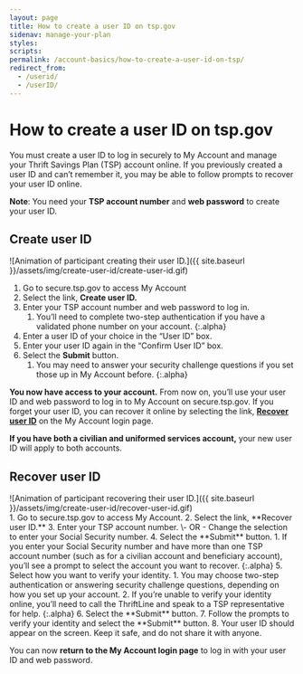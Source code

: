 ```yaml
---
layout: page
title: How to create a user ID on tsp.gov
sidenav: manage-your-plan
styles:
scripts:
permalink: /account-basics/how-to-create-a-user-id-on-tsp/
redirect_from:
  - /userid/
  - /userID/
---
```


# How to create a user ID on tsp.gov

You must create a user ID to log in securely to My Account and manage your Thrift Savings Plan (TSP) account online. If you previously created a user ID and can’t remember it, you may be able to follow prompts to recover your user ID online.

**Note**: You need your **TSP account number** and **web password** to create your user ID.

## Create user ID

<div class="usa-grid how-to">
<div class="usa-width-one-whole" markdown="1">
![Animation of participant creating their user ID.]({{ site.baseurl }}/assets/img/create-user-id/create-user-id.gif)

<div class="steps" markdown="1">

1. Go to secure.tsp.gov to access My Account
2. Select the link, **Create user ID.**
3. Enter your TSP account number and web password to log in.
   1. You’ll need to complete two-step authentication if you have a validated phone number on your account.
   {:.alpha}
4. Enter a user ID of your choice in the “User ID” box.
5. Enter your user ID again in the “Confirm User ID” box.
6. Select the **Submit** button.
   1. You may need to answer your security challenge questions if you set those up in My Account before.
   {:.alpha}

**You now have access to your account.** From now on, you’ll use your user ID and web password to log in to My Account on secure.tsp.gov. If you forget your user ID, you can recover it online by selecting the link, [**Recover user ID**](#recover-user-id) on the My Account login page.

**If you have both a civilian and uniformed services account,** your new user ID will apply to both accounts.
</div>

</div>
</div>
<!-- END div.usa-grid how-to -->

## Recover user ID

<div class="usa-grid how-to">
<div class="usa-width-one-whole" markdown="1">
![Animation of participant recovering their user ID.]({{ site.baseurl }}/assets/img/create-user-id/recover-user-id.gif)

<div class="steps" markdown="1">
1. Go to secure.tsp.gov to access My Account.
2. Select the link, **Recover user ID.**   
3. Enter your TSP account number.
  \- OR -   
  Change the selection to enter your Social Security number.
4. Select the **Submit** button.
   1. If you enter your Social Security number and have more than one TSP account number (such as for a civilian account and beneficiary account), you’ll see a prompt to select the account you want to recover.
    {:.alpha}
5. Select how you want to verify your identity.
   1. You may choose <span data-term="Two-step authentication" class="js-glossary-toggle term term-end">two-step authentication</span> or answering <span data-term="security challenge questions" class="js-glossary-toggle term term-end">security challenge questions</span>, depending on how you set up your account.
   2. If you’re unable to verify your identity online, you’ll need to call the ThriftLine and speak to a TSP representative for help.
   {:.alpha}
6.	Select the **Submit** button.
7.	Follow the prompts to verify your identity and select the **Submit** button.
8.	Your user ID should appear on the screen. Keep it safe, and do not share it with anyone.

You can now **return to the My Account login page** to log in with your user ID and web password.
</div>

</div>
</div>
<!-- END div.usa-grid how-to -->

<!-- <div class="usa-alert  usa-alert-info usa-alert">
<div class="usa-alert-body" markdown="1">
### Two-step authentication
{:.usa-alert-heading}

If you’ve logged in to My Account previously and set up a validated phone number, you’ll see a prompt to complete two-step authentication by receiving a one-time code by text or phone call
{:.usa-alert-text}
</div>
</div> -->
